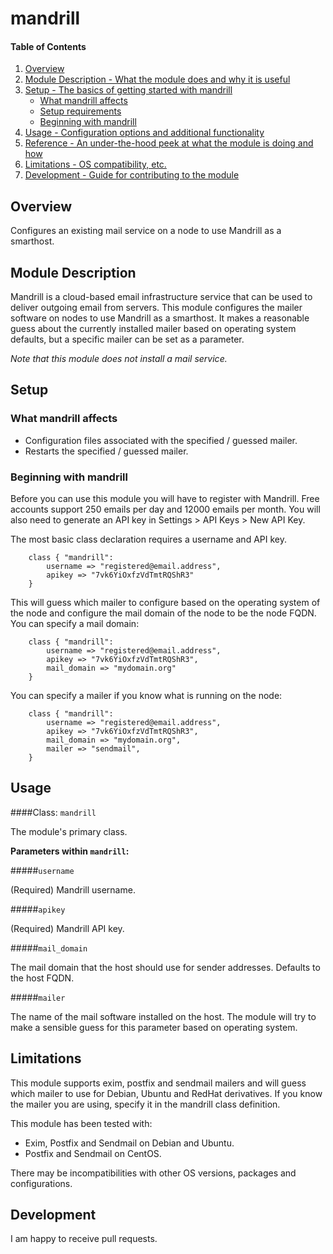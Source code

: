 # mandrill

#### Table of Contents

1. [Overview](#overview)
2. [Module Description - What the module does and why it is useful](#module-description)
3. [Setup - The basics of getting started with mandrill](#setup)
    * [What mandrill affects](#what-mandrill-affects)
    * [Setup requirements](#setup-requirements)
    * [Beginning with mandrill](#beginning-with-mandrill)
4. [Usage - Configuration options and additional functionality](#usage)
5. [Reference - An under-the-hood peek at what the module is doing and how](#reference)
5. [Limitations - OS compatibility, etc.](#limitations)
6. [Development - Guide for contributing to the module](#development)

## Overview

Configures an existing mail service on a node to use Mandrill as a smarthost.

## Module Description

Mandrill is a cloud-based email infrastructure service that can be used to
deliver outgoing email from servers. This module configures the mailer
software on nodes to use Mandrill as a smarthost. It makes a reasonable guess
about the currently installed mailer based on operating system defaults, but a
specific mailer can be set as a parameter.


*Note that this module does not install a mail service.*

## Setup

### What mandrill affects

* Configuration files associated with the specified / guessed mailer.
* Restarts the specified / guessed mailer.

### Beginning with mandrill

Before you can use this module you will have to register with Mandrill. Free
accounts support 250 emails per day and 12000 emails per month. You will also
need to generate an API key in Settings > API Keys > New API Key.

The most basic class declaration requires a username and API key.

```puppet
    class { "mandrill":
        username => "registered@email.address",
        apikey => "7vk6YiOxfzVdTmtRQShR3"
    }
```

This will guess which mailer to configure based on the operating system of the
node and configure the mail domain of the node to be the node FQDN. You can
specify a mail domain:

```puppet
    class { "mandrill":
        username => "registered@email.address",
        apikey => "7vk6YiOxfzVdTmtRQShR3",
        mail_domain => "mydomain.org"
    }
```

You can specify a mailer if you know what is running on the node:

```puppet
    class { "mandrill":
        username => "registered@email.address",
        apikey => "7vk6YiOxfzVdTmtRQShR3",
        mail_domain => "mydomain.org",
        mailer => "sendmail",
    }
```

## Usage

####Class: `mandrill`

The module's primary class. 

**Parameters within `mandrill`:**

#####`username`

(Required) Mandrill username.

#####`apikey`

(Required) Mandrill API key.

#####`mail_domain`

The mail domain that the host should use for sender addresses. Defaults
to the host FQDN.

#####`mailer`

The name of the mail software installed on the host. The module will
try to make a sensible guess for this parameter based on operating
system.

## Limitations

This module supports exim, postfix and sendmail mailers and will guess
which mailer to use for Debian, Ubuntu and RedHat derivatives. If you
know the mailer you are using, specify it in the mandrill class
definition.

This module has been tested with:

* Exim, Postfix and Sendmail on Debian and Ubuntu.
* Postfix and Sendmail on CentOS.

There may be incompatibilities with other OS versions, packages and
configurations.

## Development

I am happy to receive pull requests. 
